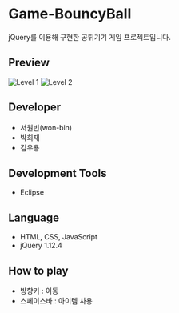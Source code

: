 # Game-BouncyBall
jQuery를 이용해 구현한 공튀기기 게임 프로젝트입니다. 

Preview
---
![Level 1](https://user-images.githubusercontent.com/60736222/74797941-bedd2400-530f-11ea-8845-346280d25f45.PNG)
![Level 2](https://user-images.githubusercontent.com/60736222/74797688-0a430280-530f-11ea-818e-d079f1444db0.PNG)

Developer
---
* 서원빈(won-bin)
* 박희재
* 김우용

Development Tools
---
* Eclipse

Language
---
* HTML, CSS, JavaScript
* jQuery 1.12.4

How to play
---
* 방향키 : 이동
* 스페이스바 : 아이템 사용
